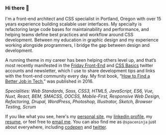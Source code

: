 ### Hi there 👋

I'm a front-end architect and CSS specialist in Portland, Oregon with over 15 years experience building scalable user interfaces. My specialty is refactoring large code bases for maintainability and performance, and helping teams define best practices and workflow around CSS development. Between my education in graphic design and my experience working alongside programmers, I bridge the gap between design and development.

A running theme in my career has been helping others level up, and that’s most recently manifested in the [Friday Front-End](https://fridayfrontend.com/) and [CSS Basics](https://twitter.com/cssbasics) twitter accounts and newsletter, which I use to share development tips and links with the front-end community every day. My first book, “[How to Find a Better Job in Tech](https://www.amazon.com/dp/B01M0VOE6O),” was published in 2016.

_Specialities: Web Standards, Sass, CSS3, HTML5, JavaScript, ES6, Vue, Nuxt, React, BEM, SMACSS, OOCSS, Mobile-First, Responsive Web Design, Refactoring, Drupal, WordPress, Photoshop, Illustrator, Sketch, Browser Testing, Scrum_

If you like what you see, here's my [personal site](https://spaceninja.com/), my [linkedin profile](http://www.linkedin.com/in/scottvandehey/), my [resume](https://www.dropbox.com/s/ttpb0szdxox2xv7/scott-vandehey-resume.pdf), or feel free to [email me](mailto:scott@spaceninja.com). You can also find me as `@spaceninja` just about everywhere, including [codepen](https://codepen.io/spaceninja/) and [twitter](https://twitter.com/spaceninja).
